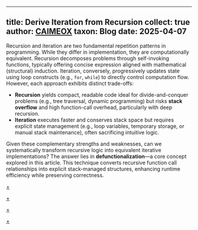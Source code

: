 
---
title: Derive Iteration from Recursion
collect: true
author: [CAIMEOX](https://github.com/CAIMEOX)
taxon: Blog
date: 2025-04-07
---

<!-- Overview -->

Recursion and iteration are two fundamental repetition patterns in programming. While they differ in implementation, they are computationally equivalent. Recursion decomposes problems through self-invoking functions, typically offering concise expression aligned with mathematical (structural) induction. Iteration, conversely, progressively updates state using loop constructs (e.g., `for`, `while`) to directly control computation flow. However, each approach exhibits distinct trade-offs:

- **Recursion** yields compact, readable code ideal for divide-and-conquer problems (e.g., tree traversal, dynamic programming) but risks **stack overflow** and high function-call overhead, particularly with deep recursion.
- **Iteration** executes faster and conserves stack space but requires explicit state management (e.g., loop variables, temporary storage, or manual stack maintenance), often sacrificing intuitive logic.

Given these complementary strengths and weaknesses, can we systematically transform recursive logic into equivalent iterative implementations? The answer lies in **defunctionalization**—a core concept explored in this article. This technique converts recursive function call relationships into explicit stack-managed structures, enhancing runtime efficiency while preserving correctness.

[+](/blog/defunctionalize/filter.md#:embed)

[+](/blog/defunctionalize/tree.md#:embed)

[+](/blog/defunctionalize/cps.md#:embed)

[+](/blog/defunctionalize/review.md#:embed)